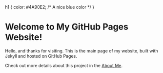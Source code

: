 h1 {
  color: #4A90E2; /* A nice blue color */
}
# Welcome to My GitHub Pages Website!

Hello, and thanks for visiting. This is the main page of my website, built with Jekyll and hosted on GitHub Pages.

Check out more details about this project in the [About Me](README.md).
